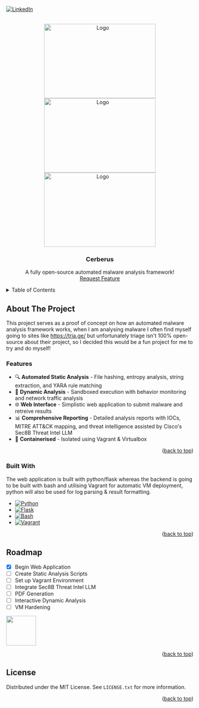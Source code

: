
<a id="readme-top"></a>
[![LinkedIn][linkedin-shield]][linkedin-url]



<!-- PROJECT LOGO -->
<br />
<div align="center">
    <img src="https://github.com/user-attachments/assets/17bbc27d-10f3-4d54-a203-39842d9713e3" alt="Logo" width="300" height="200">
    <img src="https://github.com/user-attachments/assets/10ecdb2e-64ef-4a39-9a22-501ce1c036d9" alt="Logo" width="300" height="200">
    <img src="https://github.com/user-attachments/assets/3e7c28fe-8e09-4801-baf1-2ac51927d1ce" alt="Logo" width="300" height="200">
  <h3 align="center">Cerberus</h3>

  <p align="center">
    A fully open-source automated malware analysis framework!
    <br />
    <a href="https://github.com/Emul4nt/Cerberus/issues/new?labels=enhancement&template=feature-request---.md">Request Feature</a>
  </p>
</div>



<!-- TABLE OF CONTENTS -->
<details>
  <summary>Table of Contents</summary>
  <ol>
    <li>
      <a href="#about-the-project">About The Project</a>
      <ul>
        <li><a href="#built-with">Built With</a></li>
      </ul>
    </li>
    <li><a href="#roadmap">Roadmap</a></li>
</details>



<!-- ABOUT THE PROJECT -->
## About The Project

This project serves as a proof of concept on how an automated malware analysis framework works, when I am analysing malware I often find myself going to sites like https://tria.ge/ but unfortunately triage isn't 100% open-source about their project, so I decided this would be a fun project for me to try and do myself!

### Features

- 🔍 **Automated Static Analysis** - File hashing, entropy analysis, string extraction, and YARA rule matching
- 🏃 **Dynamic Analysis** - Sandboxed execution with behavior monitoring and network traffic analysis
- 🌐 **Web Interface** - Simplistic web application to submit malware and retreive results
- 📊 **Comprehensive Reporting** - Detailed analysis reports with IOCs, MITRE ATT&CK mapping, and threat intelligence assisted by Cisco's Sec8B Threat Intel LLM
- 🐳 **Containerised** - Isolated using Vagrant & Virtualbox


<p align="right">(<a href="#readme-top">back to top</a>)</p>



### Built With

The web application is built with python/flask whereas the backend is going to be built with bash and utilising Vagrant for automatic VM deployment, python will also be used for log parsing & result formatting.

* [![Python][Python.py]][Python-url]
* [![Flask][Flask.py]][Flask-url]
* [![Bash][Bash.sh]][Bash-url]
* [![Vagrant][Vagrant.com]][Vagrant-url]

<p align="right">(<a href="#readme-top">back to top</a>)</p>

<!-- ROADMAP -->
## Roadmap

- [x] Begin Web Application
- [ ] Create Static Analysis Scripts
- [ ] Set up Vagrant Environment
- [ ] Integrate Sec8B Threat Intel LLM
- [ ] PDF Generation
- [ ] Interactive Dynamic Analysis
- [ ] VM Hardening

<img src="https://github.com/user-attachments/assets/96638590-beb3-4c28-afbd-8798bf31420b" width="80" height="80">



<p align="right">(<a href="#readme-top">back to top</a>)</p>



<!-- LICENSE -->
## License

Distributed under the MIT License. See `LICENSE.txt` for more information.

<p align="right">(<a href="#readme-top">back to top</a>)</p>


[linkedin-shield]: https://img.shields.io/badge/-LinkedIn-black.svg?style=for-the-badge&logo=linkedin&colorB=555
[linkedin-url]: https://www.linkedin.com/in/andrew-l-631047283/
[Python.py]: https://img.shields.io/badge/Python-3776AB?style=for-the-badge&logo=python&logoColor=white
[Python-url]: https://python.org/
[Flask.py]: https://img.shields.io/badge/Flask-000000?style=for-the-badge&logo=flask&logoColor=white
[Flask-url]: https://flask.palletsprojects.com/
[Bash.sh]: https://img.shields.io/badge/Bash-4EAA25?style=for-the-badge&logo=gnubash&logoColor=white
[Bash-url]: https://www.gnu.org/software/bash/
[Vagrant.com]: https://img.shields.io/badge/Vagrant-1563FF?style=for-the-badge&logo=vagrant&logoColor=white
[Vagrant-url]: https://www.vagrantup.com/
